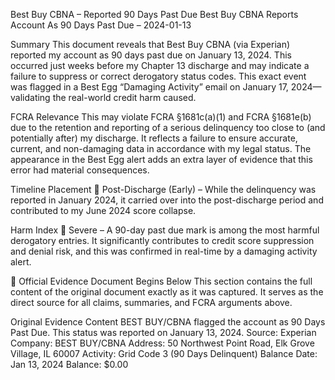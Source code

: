 Best Buy CBNA – Reported 90 Days Past Due
Best Buy CBNA Reports Account As 90 Days Past Due – 2024-01-13

Summary
This document reveals that Best Buy CBNA (via Experian) reported my account as 90 days past due on January 13, 2024. This occurred just weeks before my Chapter 13 discharge and may indicate a failure to suppress or correct derogatory status codes. This exact event was flagged in a Best Egg “Damaging Activity” email on January 17, 2024—validating the real-world credit harm caused.

FCRA Relevance
This may violate FCRA §1681c(a)(1) and FCRA §1681e(b) due to the retention and reporting of a serious delinquency too close to (and potentially after) my discharge. It reflects a failure to ensure accurate, current, and non-damaging data in accordance with my legal status. The appearance in the Best Egg alert adds an extra layer of evidence that this error had material consequences.

Timeline Placement
🔴 Post-Discharge (Early) – While the delinquency was reported in January 2024, it carried over into the post-discharge period and contributed to my June 2024 score collapse.

Harm Index
🔴 Severe – A 90-day past due mark is among the most harmful derogatory entries. It significantly contributes to credit score suppression and denial risk, and this was confirmed in real-time by a damaging activity alert.

📄 Official Evidence Document Begins Below
This section contains the full content of the original document exactly as it was captured. It serves as the direct source for all claims, summaries, and FCRA arguments above.

Original Evidence Content
BEST BUY/CBNA flagged the account as 90 Days Past Due.
This status was reported on January 13, 2024.
Source: Experian
Company: BEST BUY/CBNA
Address: 50 Northwest Point Road, Elk Grove Village, IL 60007
Activity: Grid Code 3 (90 Days Delinquent)
Balance Date: Jan 13, 2024
Balance: $0.00